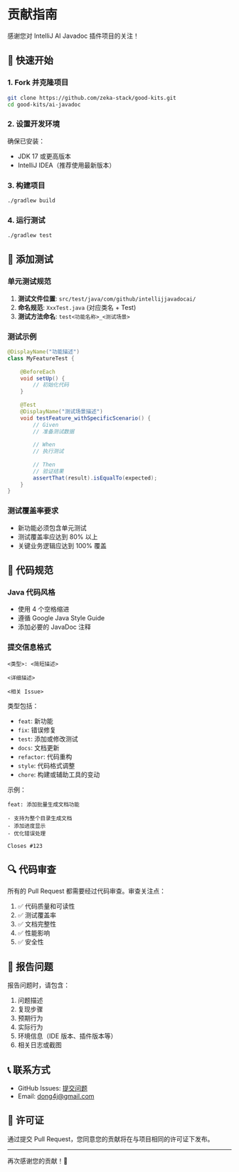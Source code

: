 # 贡献指南

感谢您对 IntelliJ AI Javadoc 插件项目的关注！

## 🚀 快速开始

### 1. Fork 并克隆项目

```bash
git clone https://github.com/zeka-stack/good-kits.git
cd good-kits/ai-javadoc
```

### 2. 设置开发环境

确保已安装：

- JDK 17 或更高版本
- IntelliJ IDEA（推荐使用最新版本）

### 3. 构建项目

```bash
./gradlew build
```

### 4. 运行测试

```bash
./gradlew test
```

## 🧪 添加测试

### 单元测试规范

1. **测试文件位置**: `src/test/java/com/github/intellijjavadocai/`
2. **命名规范**: `XxxTest.java` (对应类名 + Test)
3. **测试方法命名**: `test<功能名称>_<测试场景>`

### 测试示例

```java
@DisplayName("功能描述")
class MyFeatureTest {
    
    @BeforeEach
    void setUp() {
        // 初始化代码
    }
    
    @Test
    @DisplayName("测试场景描述")
    void testFeature_withSpecificScenario() {
        // Given
        // 准备测试数据
        
        // When
        // 执行测试
        
        // Then
        // 验证结果
        assertThat(result).isEqualTo(expected);
    }
}
```

### 测试覆盖率要求

- 新功能必须包含单元测试
- 测试覆盖率应达到 80% 以上
- 关键业务逻辑应达到 100% 覆盖

## 📝 代码规范

### Java 代码风格

- 使用 4 个空格缩进
- 遵循 Google Java Style Guide
- 添加必要的 JavaDoc 注释

### 提交信息格式

```
<类型>: <简短描述>

<详细描述>

<相关 Issue>
```

类型包括：

- `feat`: 新功能
- `fix`: 错误修复
- `test`: 添加或修改测试
- `docs`: 文档更新
- `refactor`: 代码重构
- `style`: 代码格式调整
- `chore`: 构建或辅助工具的变动

示例：

```
feat: 添加批量生成文档功能

- 支持为整个目录生成文档
- 添加进度显示
- 优化错误处理

Closes #123
```

## 🔍 代码审查

所有的 Pull Request 都需要经过代码审查。审查关注点：

1. ✅ 代码质量和可读性
2. ✅ 测试覆盖率
3. ✅ 文档完整性
4. ✅ 性能影响
5. ✅ 安全性

## 🐛 报告问题

报告问题时，请包含：

1. 问题描述
2. 复现步骤
3. 预期行为
4. 实际行为
5. 环境信息（IDE 版本、插件版本等）
6. 相关日志或截图

## 📞 联系方式

- GitHub Issues: [提交问题](https://github.com/zeka-stack/good-kits/issues)
- Email: dong4j@gmail.com

## 📜 许可证

通过提交 Pull Request，您同意您的贡献将在与项目相同的许可证下发布。

---

再次感谢您的贡献！🎉


